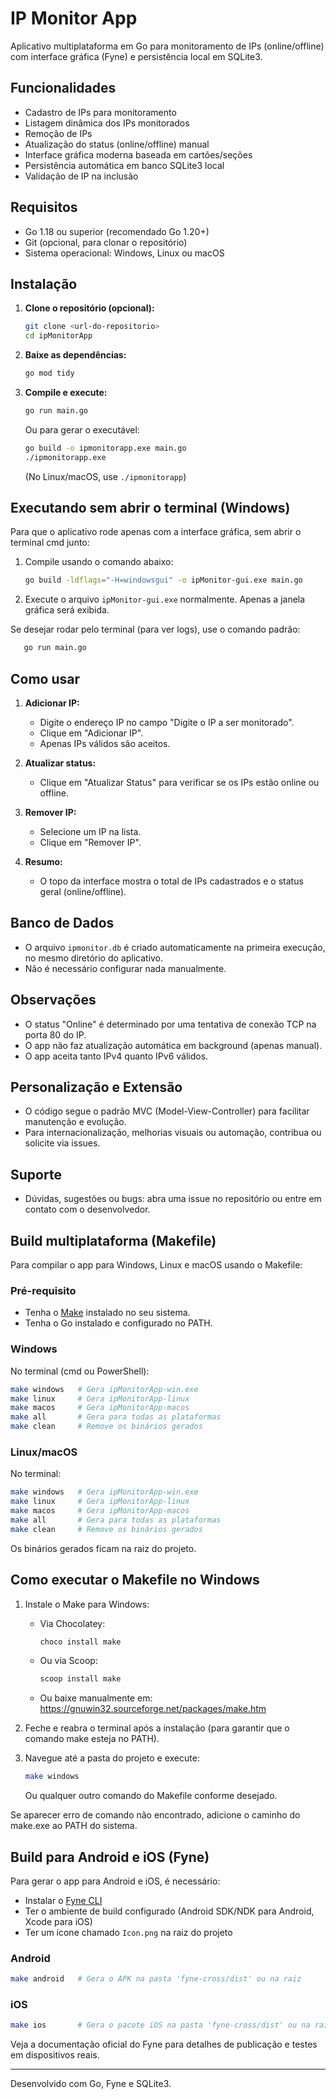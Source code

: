 # IP Monitor App

Aplicativo multiplataforma em Go para monitoramento de IPs (online/offline) com interface gráfica (Fyne) e persistência local em SQLite3.

## Funcionalidades
- Cadastro de IPs para monitoramento
- Listagem dinâmica dos IPs monitorados
- Remoção de IPs
- Atualização do status (online/offline) manual
- Interface gráfica moderna baseada em cartões/seções
- Persistência automática em banco SQLite3 local
- Validação de IP na inclusão

## Requisitos
- Go 1.18 ou superior (recomendado Go 1.20+)
- Git (opcional, para clonar o repositório)
- Sistema operacional: Windows, Linux ou macOS

## Instalação

1. **Clone o repositório (opcional):**
   ```sh
   git clone <url-do-repositorio>
   cd ipMonitorApp
   ```

2. **Baixe as dependências:**
   ```sh
   go mod tidy
   ```

3. **Compile e execute:**
   ```sh
   go run main.go
   ```
   Ou para gerar o executável:
   ```sh
   go build -o ipmonitorapp.exe main.go
   ./ipmonitorapp.exe
   ```
   (No Linux/macOS, use `./ipmonitorapp`)

## Executando sem abrir o terminal (Windows)

Para que o aplicativo rode apenas com a interface gráfica, sem abrir o terminal cmd junto:

1. Compile usando o comando abaixo:
   ```sh
   go build -ldflags="-H=windowsgui" -o ipMonitor-gui.exe main.go
   ```
2. Execute o arquivo `ipMonitor-gui.exe` normalmente. Apenas a janela gráfica será exibida.

Se desejar rodar pelo terminal (para ver logs), use o comando padrão:
```sh
   go run main.go
```

## Como usar

1. **Adicionar IP:**
   - Digite o endereço IP no campo "Digite o IP a ser monitorado".
   - Clique em "Adicionar IP".
   - Apenas IPs válidos são aceitos.

2. **Atualizar status:**
   - Clique em "Atualizar Status" para verificar se os IPs estão online ou offline.

3. **Remover IP:**
   - Selecione um IP na lista.
   - Clique em "Remover IP".

4. **Resumo:**
   - O topo da interface mostra o total de IPs cadastrados e o status geral (online/offline).

## Banco de Dados
- O arquivo `ipmonitor.db` é criado automaticamente na primeira execução, no mesmo diretório do aplicativo.
- Não é necessário configurar nada manualmente.

## Observações
- O status "Online" é determinado por uma tentativa de conexão TCP na porta 80 do IP.
- O app não faz atualização automática em background (apenas manual).
- O app aceita tanto IPv4 quanto IPv6 válidos.

## Personalização e Extensão
- O código segue o padrão MVC (Model-View-Controller) para facilitar manutenção e evolução.
- Para internacionalização, melhorias visuais ou automação, contribua ou solicite via issues.

## Suporte
- Dúvidas, sugestões ou bugs: abra uma issue no repositório ou entre em contato com o desenvolvedor.

## Build multiplataforma (Makefile)

Para compilar o app para Windows, Linux e macOS usando o Makefile:

### Pré-requisito
- Tenha o [Make](https://www.gnu.org/software/make/) instalado no seu sistema.
- Tenha o Go instalado e configurado no PATH.

### Windows
No terminal (cmd ou PowerShell):
```sh
make windows   # Gera ipMonitorApp-win.exe
make linux     # Gera ipMonitorApp-linux
make macos     # Gera ipMonitorApp-macos
make all       # Gera para todas as plataformas
make clean     # Remove os binários gerados
```

### Linux/macOS
No terminal:
```sh
make windows   # Gera ipMonitorApp-win.exe
make linux     # Gera ipMonitorApp-linux
make macos     # Gera ipMonitorApp-macos
make all       # Gera para todas as plataformas
make clean     # Remove os binários gerados
```

Os binários gerados ficam na raiz do projeto.

## Como executar o Makefile no Windows

1. Instale o Make para Windows:
   - Via Chocolatey:
     ```sh
     choco install make
     ```
   - Ou via Scoop:
     ```sh
     scoop install make
     ```
   - Ou baixe manualmente em: https://gnuwin32.sourceforge.net/packages/make.htm

2. Feche e reabra o terminal após a instalação (para garantir que o comando make esteja no PATH).

3. Navegue até a pasta do projeto e execute:
   ```sh
   make windows
   ```
   Ou qualquer outro comando do Makefile conforme desejado.

Se aparecer erro de comando não encontrado, adicione o caminho do make.exe ao PATH do sistema.

## Build para Android e iOS (Fyne)

Para gerar o app para Android e iOS, é necessário:
- Instalar o [Fyne CLI](https://developer.fyne.io/started/packaging)
- Ter o ambiente de build configurado (Android SDK/NDK para Android, Xcode para iOS)
- Ter um ícone chamado `Icon.png` na raiz do projeto

### Android
```sh
make android   # Gera o APK na pasta 'fyne-cross/dist' ou na raiz
```

### iOS
```sh
make ios       # Gera o pacote iOS na pasta 'fyne-cross/dist' ou na raiz
```

Veja a documentação oficial do Fyne para detalhes de publicação e testes em dispositivos reais.

---

Desenvolvido com Go, Fyne e SQLite3.
